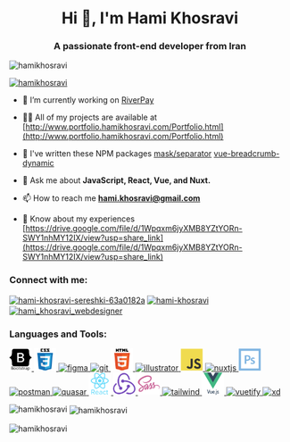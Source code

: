 <h1 align="center">Hi 👋, I'm Hami Khosravi</h1>
<h3 align="center">A passionate front-end developer from Iran</h3>

<p align="left"> <img src="https://komarev.com/ghpvc/?username=hamikhosravi&label=Profile%20views&color=0e75b6&style=flat" alt="hamikhosravi" /> </p>

<p align="left"> <a href="https://github.com/ryo-ma/github-profile-trophy"><img src="https://github-profile-trophy.vercel.app/?username=hamikhosravi" alt="hamikhosravi" /></a> </p>

- 🔭 I’m currently working on [RiverPay](https://console.riverpay.io/auth/login)

- 👨‍💻 All of my projects are available at [http://www.portfolio.hamikhosravi.com/Portfolio.html](http://www.portfolio.hamikhosravi.com/Portfolio.html)

- 📝 I've written these NPM packages [mask/separator](https://www.npmjs.com/package/v-digits-separator) [vue-breadcrumb-dynamic](https://www.npmjs.com/package/vue-breadcrumb-dynamic)

- 💬 Ask me about **JavaScript, React, Vue, and Nuxt.**

- 📫 How to reach me **hami.khosravi@gmail.com**

- 📄 Know about my experiences [https://drive.google.com/file/d/1Wpqxm6jyXMB8YZtYORn-SWY1nhMY12IX/view?usp=share_link](https://drive.google.com/file/d/1Wpqxm6jyXMB8YZtYORn-SWY1nhMY12IX/view?usp=share_link)

<h3 align="left">Connect with me:</h3>
<p align="left">
<a href="https://linkedin.com/in/hami-khosravi-sereshki-63a0182a" target="blank"><img align="center" src="https://raw.githubusercontent.com/rahuldkjain/github-profile-readme-generator/master/src/images/icons/Social/linked-in-alt.svg" alt="hami-khosravi-sereshki-63a0182a" height="30" width="40" /></a>
<a href="https://stackoverflow.com/users/hami-khosravi" target="blank"><img align="center" src="https://raw.githubusercontent.com/rahuldkjain/github-profile-readme-generator/master/src/images/icons/Social/stack-overflow.svg" alt="hami-khosravi" height="30" width="40" /></a>
<a href="https://instagram.com/hami_khosravi_webdesigner" target="blank"><img align="center" src="https://raw.githubusercontent.com/rahuldkjain/github-profile-readme-generator/master/src/images/icons/Social/instagram.svg" alt="hami_khosravi_webdesigner" height="30" width="40" /></a>
</p>

<h3 align="left">Languages and Tools:</h3>
<p align="left"> <a href="https://getbootstrap.com" target="_blank" rel="noreferrer"> <img src="https://raw.githubusercontent.com/devicons/devicon/master/icons/bootstrap/bootstrap-plain-wordmark.svg" alt="bootstrap" width="40" height="40"/> </a> <a href="https://www.w3schools.com/css/" target="_blank" rel="noreferrer"> <img src="https://raw.githubusercontent.com/devicons/devicon/master/icons/css3/css3-original-wordmark.svg" alt="css3" width="40" height="40"/> </a> <a href="https://www.figma.com/" target="_blank" rel="noreferrer"> <img src="https://www.vectorlogo.zone/logos/figma/figma-icon.svg" alt="figma" width="40" height="40"/> </a> <a href="https://git-scm.com/" target="_blank" rel="noreferrer"> <img src="https://www.vectorlogo.zone/logos/git-scm/git-scm-icon.svg" alt="git" width="40" height="40"/> </a> <a href="https://www.w3.org/html/" target="_blank" rel="noreferrer"> <img src="https://raw.githubusercontent.com/devicons/devicon/master/icons/html5/html5-original-wordmark.svg" alt="html5" width="40" height="40"/> </a> <a href="https://www.adobe.com/in/products/illustrator.html" target="_blank" rel="noreferrer"> <img src="https://www.vectorlogo.zone/logos/adobe_illustrator/adobe_illustrator-icon.svg" alt="illustrator" width="40" height="40"/> </a> <a href="https://developer.mozilla.org/en-US/docs/Web/JavaScript" target="_blank" rel="noreferrer"> <img src="https://raw.githubusercontent.com/devicons/devicon/master/icons/javascript/javascript-original.svg" alt="javascript" width="40" height="40"/> </a> <a href="https://nuxtjs.org/" target="_blank" rel="noreferrer"> <img src="https://www.vectorlogo.zone/logos/nuxtjs/nuxtjs-icon.svg" alt="nuxtjs" width="40" height="40"/> </a> <a href="https://www.photoshop.com/en" target="_blank" rel="noreferrer"> <img src="https://raw.githubusercontent.com/devicons/devicon/master/icons/photoshop/photoshop-line.svg" alt="photoshop" width="40" height="40"/> </a> <a href="https://postman.com" target="_blank" rel="noreferrer"> <img src="https://www.vectorlogo.zone/logos/getpostman/getpostman-icon.svg" alt="postman" width="40" height="40"/> </a> <a href="https://quasar.dev/" target="_blank" rel="noreferrer"> <img src="https://cdn.quasar.dev/logo/svg/quasar-logo.svg" alt="quasar" width="40" height="40"/> </a> <a href="https://reactjs.org/" target="_blank" rel="noreferrer"> <img src="https://raw.githubusercontent.com/devicons/devicon/master/icons/react/react-original-wordmark.svg" alt="react" width="40" height="40"/> </a> <a href="https://redux.js.org" target="_blank" rel="noreferrer"> <img src="https://raw.githubusercontent.com/devicons/devicon/master/icons/redux/redux-original.svg" alt="redux" width="40" height="40"/> </a> <a href="https://sass-lang.com" target="_blank" rel="noreferrer"> <img src="https://raw.githubusercontent.com/devicons/devicon/master/icons/sass/sass-original.svg" alt="sass" width="40" height="40"/> </a> <a href="https://tailwindcss.com/" target="_blank" rel="noreferrer"> <img src="https://www.vectorlogo.zone/logos/tailwindcss/tailwindcss-icon.svg" alt="tailwind" width="40" height="40"/> </a> <a href="https://vuejs.org/" target="_blank" rel="noreferrer"> <img src="https://raw.githubusercontent.com/devicons/devicon/master/icons/vuejs/vuejs-original-wordmark.svg" alt="vuejs" width="40" height="40"/> </a> <a href="https://vuetifyjs.com/en/" target="_blank" rel="noreferrer"> <img src="https://bestofjs.org/logos/vuetify.svg" alt="vuetify" width="40" height="40"/> </a> <a href="https://www.adobe.com/products/xd.html" target="_blank" rel="noreferrer"> <img src="https://cdn.worldvectorlogo.com/logos/adobe-xd.svg" alt="xd" width="40" height="40"/> </a> </p>

<p><img align="left" src="https://github-readme-stats.vercel.app/api/top-langs?username=hamikhosravi&show_icons=true&locale=en&layout=compact" alt="hamikhosravi" /></p>

<p>&nbsp;<img align="center" src="https://github-readme-stats.vercel.app/api?username=hamikhosravi&show_icons=true&locale=en" alt="hamikhosravi" /></p>

<p><img align="center" src="https://github-readme-streak-stats.herokuapp.com/?user=hamikhosravi&" alt="hamikhosravi" /></p>
